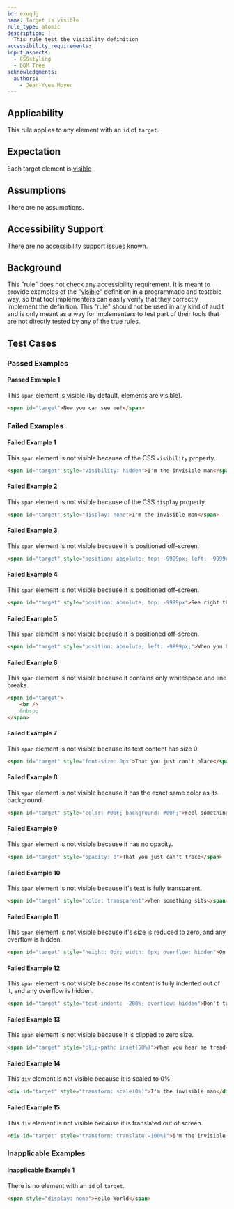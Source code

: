 ```yaml
---
id: exuqdg
name: Target is visible
rule_type: atomic
description: |
  This rule test the visibility definition
accessibility_requirements:
input_aspects:
  - CSSstyling
  - DOM Tree
acknowledgments:
  authors:
    - Jean-Yves Moyen
---
```


## Applicability

This rule applies to any element with an `id` of `target`.

## Expectation

Each target element is [visible][]

## Assumptions

There are no assumptions.

## Accessibility Support

There are no accessibility support issues known.

## Background

This "rule" does not check any accessibility requirement. It is meant to provide examples of the "[visible][]" definition in a programmatic and testable way, so that tool implementers can easily verify that they correctly implement the definition. This "rule" should not be used in any kind of audit and is only meant as a way for implementers to test part of their tools that are not directly tested by any of the true rules.

## Test Cases

### Passed Examples

#### Passed Example 1

This `span` element is visible (by default, elements are visible).

```html
<span id="target">Now you can see me!</span>
```

### Failed Examples

#### Failed Example 1

This `span` element is not visible because of the CSS `visibility` property.

```html
<span id="target" style="visibility: hidden">I'm the invisible man</span>
```

#### Failed Example 2

This `span` element is not visible because of the CSS `display` property.

```html
<span id="target" style="display: none">I'm the invisible man</span>
```

#### Failed Example 3

This `span` element is not visible because it is positioned off-screen.

```html
<span id="target" style="position: absolute; top: -9999px; left: -9999px;">Incredible how you can</span>
```

#### Failed Example 4

This `span` element is not visible because it is positioned off-screen.

```html
<span id="target" style="position: absolute; top: -9999px">See right through me</span>
```

#### Failed Example 5

This `span` element is not visible because it is positioned off-screen.

```html
<span id="target" style="position: absolute; left: -9999px;">When you hear a sound</span>
```

#### Failed Example 6

This `span` element is not visible because it contains only whitespace and line breaks.

```html
<span id="target">
	<br />
	&nbsp;
</span>
```

#### Failed Example 7

This `span` element is not visible because its text content has size 0.

```html
<span id="target" style="font-size: 0px">That you just can't place</span>
```

#### Failed Example 8

This `span` element is not visible because it has the exact same color as its background.

```html
<span id="target" style="color: #00F; background: #00F;">Feel something move</span>
```

#### Failed Example 9

This `span` element is not visible because it has no opacity.

```html
<span id="target" style="opacity: 0">That you just can't trace</span>
```

#### Failed Example 10

This `span` element is not visible because it's text is fully transparent.

```html
<span id="target" style="color: transparent">When something sits</span>
```

#### Failed Example 11

This `span` element is not visible because it's size is reduced to zero, and any overflow is hidden.

```html
<span id="target" style="height: 0px; width: 0px; overflow: hidden">On the end of your bed</span>
```

#### Failed Example 12

This `span` element is not visible because its content is fully indented out of it, and any overflow is hidden.

```html
<span id="target" style="text-indent: -200%; overflow: hidden">Don't turn around</span>
```

#### Failed Example 13

This `span` element is not visible because it is clipped to zero size.

```html
<span id="target" style="clip-path: inset(50%)">When you hear me tread</span>
```

#### Failed Example 14

This `div` element is not visible because it is scaled to 0%.

```html
<div id="target" style="transform: scale(0%)">I'm the invisible man</div>
```

#### Failed Example 15

This `div` element is not visible because it is translated out of screen.

```html
<div id="target" style="transform: translate(-100%)">I'm the invisible man</div>
```

### Inapplicable Examples

#### Inapplicable Example 1

There is no element with an `id` of `target`.

```html
<span style="display: none">Hello World</span>
```

[visible]: /glossary/#visible
